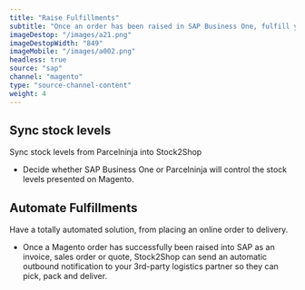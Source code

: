 ```yaml
---
title: "Raise Fulfillments"
subtitle: "Once an order has been raised in SAP Business One, fulfill your order with one of our logistics partners."
imageDestop: "/images/a21.png"
imageDestopWidth: "849"
imageMobile: "/images/a002.png"
headless: true
source: "sap"
channel: "magento"
type: "source-channel-content"
weight: 4
---
```


## Sync stock levels
Sync stock levels from Parcelninja into Stock2Shop

- Decide whether SAP Business One or Parcelninja will control the stock levels presented on Magento.

## Automate Fulfillments 
Have a totally automated solution, from placing an online order to delivery.

- Once a Magento order has successfully been raised into SAP as an invoice, sales order or quote, Stock2Shop can send an automatic outbound notification to your 3rd-party logistics partner so they can pick, pack and deliver. 